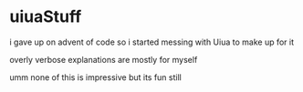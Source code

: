 # uiuaStuff

i gave up on advent of code so i started messing with Uiua to make up for it

overly verbose explanations are mostly for myself


umm none of this is impressive but its fun still
